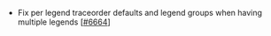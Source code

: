  - Fix per legend traceorder defaults and legend groups when having multiple legends [[#6664](https://github.com/plotly/plotly.js/pull/6664)]
